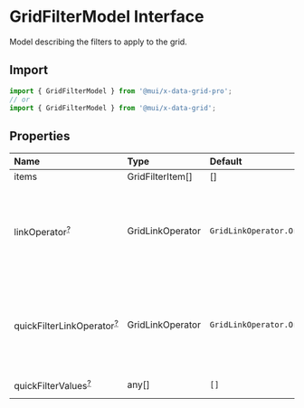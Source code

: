 # GridFilterModel Interface

<p class="description">Model describing the filters to apply to the grid.</p>

## Import

```js
import { GridFilterModel } from '@mui/x-data-grid-pro';
// or
import { GridFilterModel } from '@mui/x-data-grid';
```

## Properties

| Name                                                                                                      | Type                                            | Default                                                 | Description                                                                                                                                |
| :-------------------------------------------------------------------------------------------------------- | :---------------------------------------------- | :------------------------------------------------------ | :----------------------------------------------------------------------------------------------------------------------------------------- |
| <span class="prop-name">items</span>                                                                      | <span class="prop-type">GridFilterItem[]</span> | <span class="prop-default">[]</span>                    |                                                                                                                                            |
| <span class="prop-name optional">linkOperator<sup><abbr title="optional">?</abbr></sup></span>            | <span class="prop-type">GridLinkOperator</span> | <span class="prop-default">`GridLinkOperator.Or`</span> | - `GridLinkOperator.And`: the row must pass all the filter items.<br />- `GridLinkOperator.Or`: the row must pass at least on filter item. |
| <span class="prop-name optional">quickFilterLinkOperator<sup><abbr title="optional">?</abbr></sup></span> | <span class="prop-type">GridLinkOperator</span> | <span class="prop-default">`GridLinkOperator.Or`</span> | - `GridLinkOperator.And`: the row must pass all the values.<br />- `GridLinkOperator.Or`: the row must pass at least one value.            |
| <span class="prop-name optional">quickFilterValues<sup><abbr title="optional">?</abbr></sup></span>       | <span class="prop-type">any[]</span>            | <span class="prop-default">`[]`</span>                  | values used to quick filter rows                                                                                                           |
